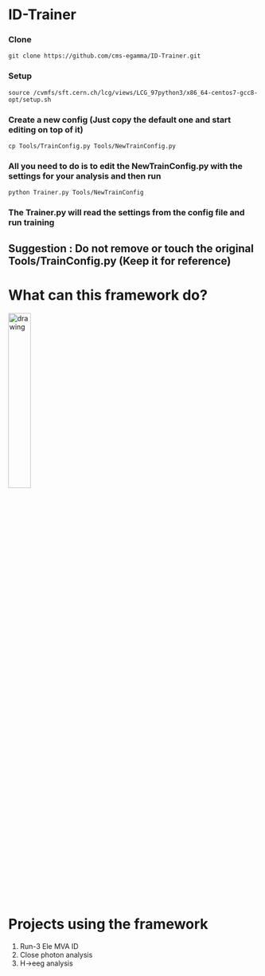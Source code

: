 # ID-Trainer

### Clone

```
git clone https://github.com/cms-egamma/ID-Trainer.git

```

### Setup

```
source /cvmfs/sft.cern.ch/lcg/views/LCG_97python3/x86_64-centos7-gcc8-opt/setup.sh

```
### Create a new config (Just copy the default one and start editing on top of it)

```
cp Tools/TrainConfig.py Tools/NewTrainConfig.py

```
### All you need to do is to edit the NewTrainConfig.py with the settings for your analysis and then run 

``` 
python Trainer.py Tools/NewTrainConfig

```

### The Trainer.py will read the settings from the config file and run training

## Suggestion : Do not remove or touch the original Tools/TrainConfig.py (Keep it for reference)


# What can this framework do?

<img src="READMEDocs/SampleROC.png" alt="drawing" width="30%"/>

# Projects using the framework

1) Run-3 Ele MVA ID
2) Close photon analysis
3) H->eeg analysis
